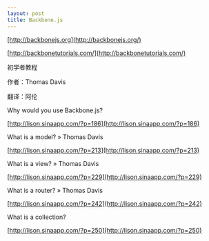 ```yaml
---
layout: post
title: Backbone.js
---
```

[http://backbonejs.org](http://backbonejs.org/)

[http://backbonetutorials.com/](http://backbonetutorials.com/)

初学者教程

作者：Thomas Davis

翻译：<span>阿伦</span>

Why would you use Backbone.js?

[http://lison.sinaapp.com/?p=186](http://lison.sinaapp.com/?p=186)

What is a model? » Thomas Davis

[http://lison.sinaapp.com/?p=213](http://lison.sinaapp.com/?p=213)

What is a view? » Thomas Davis

[http://lison.sinaapp.com/?p=229](http://lison.sinaapp.com/?p=229)

What is a router? » Thomas Davis

[http://lison.sinaapp.com/?p=242](http://lison.sinaapp.com/?p=242)

What is a collection?

[http://lison.sinaapp.com/?p=250](http://lison.sinaapp.com/?p=250)